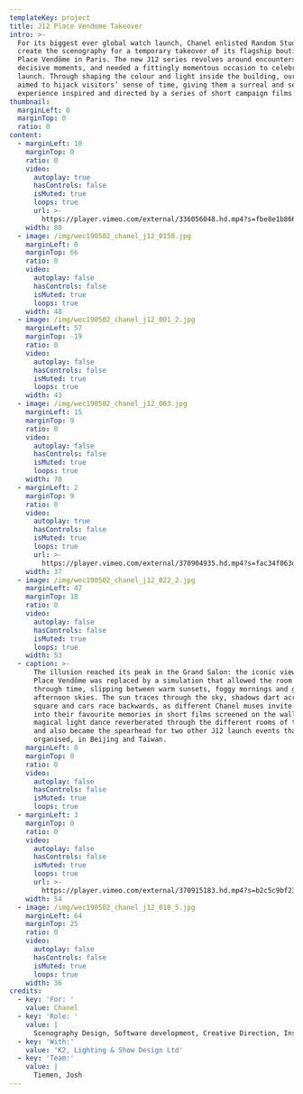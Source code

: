 ```yaml
---
templateKey: project
title: J12 Place Vendome Takeover
intro: >-
  For its biggest ever global watch launch, Chanel enlisted Random Studio to
  create the scenography for a temporary takeover of its flagship boutique on
  Place Vendôme in Paris. The new J12 series revolves around encounters and
  decisive moments, and needed a fittingly momentous occasion to celebrate its
  launch. Through shaping the colour and light inside the building, our design
  aimed to hijack visitors’ sense of time, giving them a surreal and sensory
  experience inspired and directed by a series of short campaign films.
thumbnail:
  marginLeft: 0
  marginTop: 0
  ratio: 0
content:
  - marginLeft: 10
    marginTop: 0
    ratio: 0
    video:
      autoplay: true
      hasControls: false
      isMuted: true
      loops: true
      url: >-
        https://player.vimeo.com/external/336056048.hd.mp4?s=fbe8e1b86618f5a3e2d93597cc7cebed76ba4350&profile_id=175
    width: 80
  - image: /img/wec190502_chanel_j12_0150.jpg
    marginLeft: 0
    marginTop: 66
    ratio: 0
    video:
      autoplay: false
      hasControls: false
      isMuted: true
      loops: true
    width: 48
  - image: /img/wec190502_chanel_j12_001_2.jpg
    marginLeft: 57
    marginTop: -19
    ratio: 0
    video:
      autoplay: false
      hasControls: false
      isMuted: true
      loops: true
    width: 43
  - image: /img/wec190502_chanel_j12_063.jpg
    marginLeft: 15
    marginTop: 9
    ratio: 0
    video:
      autoplay: false
      hasControls: false
      isMuted: true
      loops: true
    width: 70
  - marginLeft: 2
    marginTop: 9
    ratio: 0
    video:
      autoplay: true
      hasControls: false
      isMuted: true
      loops: true
      url: >-
        https://player.vimeo.com/external/370904935.hd.mp4?s=fac34f063d29e7662baf300d5e97fadf9006ede5&profile_id=175
    width: 37
  - image: /img/wec190502_chanel_j12_022_2.jpg
    marginLeft: 47
    marginTop: 18
    ratio: 0
    video:
      autoplay: false
      hasControls: false
      isMuted: true
      loops: true
    width: 53
  - caption: >-
      The illusion reached its peak in the Grand Salon: the iconic view out onto
      Place Vendôme was replaced by a simulation that allowed the room to travel
      through time, slipping between warm sunsets, foggy mornings and glowing
      afternoon skies. The sun traces through the sky, shadows dart across the
      square and cars race backwards, as different Chanel muses invite visitors
      into their favourite memories in short films screened on the walls. This
      magical light dance reverberated through the different rooms of the store,
      and also became the spearhead for two other J12 launch events that we
      organised, in Beijing and Taiwan.
    marginLeft: 0
    marginTop: 0
    ratio: 0
    video:
      autoplay: false
      hasControls: false
      isMuted: true
      loops: true
  - marginLeft: 3
    marginTop: 0
    ratio: 0
    video:
      autoplay: false
      hasControls: false
      isMuted: true
      loops: true
      url: >-
        https://player.vimeo.com/external/370915183.hd.mp4?s=b2c5c9bf232eb3767727ff6bcc1e3f0c850eae23&profile_id=175
    width: 54
  - image: /img/wec190502_chanel_j12_010_5.jpg
    marginLeft: 64
    marginTop: 25
    ratio: 0
    video:
      autoplay: false
      hasControls: false
      isMuted: true
      loops: true
    width: 36
credits:
  - key: 'For: '
    value: Chanel
  - key: 'Role: '
    value: |
      Scenography Design, Software development, Creative Direction, Installation
  - key: 'With:'
    value: 'K2, Lighting & Show Design Ltd'
  - key: 'Team:'
    value: |
      Tiemen, Josh
---
```


